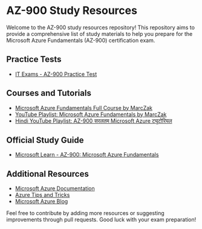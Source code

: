 # AZ-900 Study Resources

Welcome to the AZ-900 study resources repository! This repository aims to provide a comprehensive list of study materials to help you prepare for the Microsoft Azure Fundamentals (AZ-900) certification exam.

## Practice Tests

- [IT Exams - AZ-900 Practice Test](https://www.itexams.com/info/AZ-900)

## Courses and Tutorials

- [Microsoft Azure Fundamentals Full Course by MarcZak](https://marczak.io/az-900/)
- [YouTube Playlist: Microsoft Azure Fundamentals by MarcZak](https://www.youtube.com/watch?v=NPEsD6n9A_I&list=PLGjZwEtPN7j-Q59JYso3L4_yoCjj2syrM&pp=iAQB)
- [Hindi YouTube Playlist: AZ-900 सरलतम Microsoft Azure ट्यूटोरियल](https://www.youtube.com/watch?v=l3fGIq8_2zo&list=PLeqch-0_f39FjifU2HxrVs4vaIUwsaSUB&pp=iAQB)

## Official Study Guide

- [Microsoft Learn - AZ-900: Microsoft Azure Fundamentals](https://learn.microsoft.com/en-us/credentials/certifications/exams/az-900/)

## Additional Resources

- [Microsoft Azure Documentation](https://docs.microsoft.com/en-us/azure/)
- [Azure Tips and Tricks](https://microsoft.github.io/AzureTipsAndTricks/)
- [Microsoft Azure Blog](https://azure.microsoft.com/en-us/blog/)

Feel free to contribute by adding more resources or suggesting improvements through pull requests. Good luck with your exam preparation!
